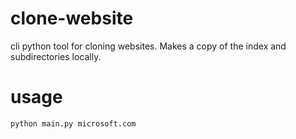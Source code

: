 # clone-website
cli python tool for cloning websites. Makes a copy of the index and subdirectories locally. 



# usage

```bash
python main.py microsoft.com

```
